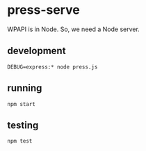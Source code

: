 # press-serve
WPAPI is in Node. So, we need a Node server.

## development
`DEBUG=express:* node press.js`

## running
`npm start`

## testing
`npm test`